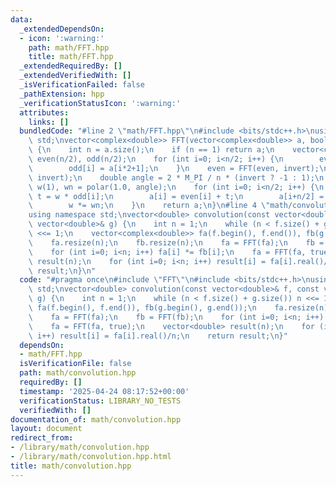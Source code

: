 ```yaml
---
data:
  _extendedDependsOn:
  - icon: ':warning:'
    path: math/FFT.hpp
    title: math/FFT.hpp
  _extendedRequiredBy: []
  _extendedVerifiedWith: []
  _isVerificationFailed: false
  _pathExtension: hpp
  _verificationStatusIcon: ':warning:'
  attributes:
    links: []
  bundledCode: "#line 2 \"math/FFT.hpp\"\n#include <bits/stdc++.h>\nusing namespace\
    \ std;\nvector<complex<double>> FFT(vector<complex<double>> a, bool invert = false)\
    \ {\n    int n = a.size();\n    if (n == 1) return a;\n    vector<complex<double>>\
    \ even(n/2), odd(n/2);\n    for (int i=0; i<n/2; i++) {\n        even[i] = a[i*2];\n\
    \        odd[i] = a[i*2+1];\n    }\n    even = FFT(even, invert);\n    odd = FFT(odd,\
    \ invert);\n    double angle = 2 * M_PI / n * (invert ? -1 : 1);\n    complex<double>\
    \ w(1), wn = polar(1.0, angle);\n    for (int i=0; i<n/2; i++) {\n        complex<double>\
    \ t = w * odd[i];\n        a[i] = even[i] + t;\n        a[i+n/2] = even[i] - t;\n\
    \        w *= wn;\n    }\n    return a;\n}\n#line 4 \"math/convolution.hpp\"\n\
    using namespace std;\nvector<double> convolution(const vector<double>& f, const\
    \ vector<double>& g) {\n    int n = 1;\n    while (n < f.size() + g.size()) n\
    \ <<= 1;\n    vector<complex<double>> fa(f.begin(), f.end()), fb(g.begin(), g.end());\n\
    \    fa.resize(n);\n    fb.resize(n);\n    fa = FFT(fa);\n    fb = FFT(fb);\n\
    \    for (int i=0; i<n; i++) fa[i] *= fb[i];\n    fa = FFT(fa, true);\n    vector<double>\
    \ result(n);\n    for (int i=0; i<n; i++) result[i] = fa[i].real()/n;\n    return\
    \ result;\n}\n"
  code: "#pragma once\n#include \"FFT\"\n#include <bits/stdc++.h>\nusing namespace\
    \ std;\nvector<double> convolution(const vector<double>& f, const vector<double>&\
    \ g) {\n    int n = 1;\n    while (n < f.size() + g.size()) n <<= 1;\n    vector<complex<double>>\
    \ fa(f.begin(), f.end()), fb(g.begin(), g.end());\n    fa.resize(n);\n    fb.resize(n);\n\
    \    fa = FFT(fa);\n    fb = FFT(fb);\n    for (int i=0; i<n; i++) fa[i] *= fb[i];\n\
    \    fa = FFT(fa, true);\n    vector<double> result(n);\n    for (int i=0; i<n;\
    \ i++) result[i] = fa[i].real()/n;\n    return result;\n}"
  dependsOn:
  - math/FFT.hpp
  isVerificationFile: false
  path: math/convolution.hpp
  requiredBy: []
  timestamp: '2025-04-24 08:17:52+00:00'
  verificationStatus: LIBRARY_NO_TESTS
  verifiedWith: []
documentation_of: math/convolution.hpp
layout: document
redirect_from:
- /library/math/convolution.hpp
- /library/math/convolution.hpp.html
title: math/convolution.hpp
---
```

